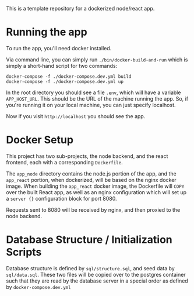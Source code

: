 This is a template repository for a dockerized node/react app.

# Running the app

To run the app, you'll need docker installed.

Via command line, you can simply run `./bin/docker-build-and-run` which is
simply a short-hand script for two commands:

```
docker-compose -f ./docker-compose.dev.yml build
docker-compose -f ./docker-compose.dev.yml up
```

In the root directory you should see a file `.env`, which will have a variable `APP_HOST_URL`. 
This should be the URL of the machine running the app. So, if you're running it on your local machine, you can just specify localhost.

Now if you visit `http://localhost` you should see the app.

# Docker Setup

This project has two sub-projects, the node backend, and the react frontend,
each with a corresponding `Dockerfile`.
 
The `app_node` directory contains the node.js portion of the app, and the
`app_react` portion, when dockerized, will be based on the nginx docker image.
When building the `app_react` docker image, the Dockerfile will `COPY` over the
built React app, as well as an nginx configuration which will set up a `server
{}` configuration block for port 8080.

Requests sent to 8080 will be received by nginx, and then proxied to the node
backend.

# Database Structure / Initialization Scripts

Database structure is defined by `sql/structure.sql`, and seed data by
`sql/data.sql`. These two files will be copied over to the postgres container
such that they are read by the database server in a special order as defined by
`docker-compose.dev.yml`
